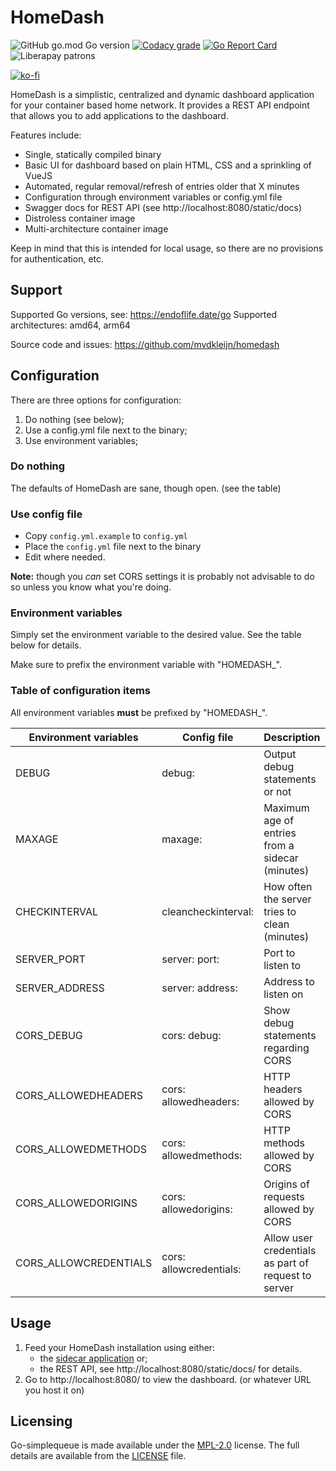 # HomeDash

![GitHub go.mod Go version](https://img.shields.io/github/go-mod/go-version/mvdkleijn/homedash?style=for-the-badge)
[![Codacy grade](https://img.shields.io/codacy/grade/dd407766bf6249e28daa954348d5e672?style=for-the-badge)](https://app.codacy.com/gh/mvdkleijn/homedash)
[![Go Report Card](https://goreportcard.com/badge/github.com/mvdkleijn/homedash?style=for-the-badge)](https://goreportcard.com/report/github.com/mvdkleijn/homedash)
![Liberapay patrons](https://img.shields.io/liberapay/patrons/mvdkleijn?style=for-the-badge)

[![ko-fi](https://ko-fi.com/img/githubbutton_sm.svg)](https://ko-fi.com/O4O7H6C73)

HomeDash is a simplistic, centralized and dynamic dashboard application for your container based home network.
It provides a REST API endpoint that allows you to add applications to the dashboard.

Features include:

- Single, statically compiled binary
- Basic UI for dashboard based on plain HTML, CSS and a sprinkling of VueJS
- Automated, regular removal/refresh of entries older that X minutes
- Configuration through environment variables or config.yml file
- Swagger docs for REST API (see http://localhost:8080/static/docs)
- Distroless container image
- Multi-architecture container image

Keep in mind that this is intended for local usage, so there are no provisions for authentication, etc.

## Support

Supported Go versions, see: https://endoflife.date/go
Supported architectures: amd64, arm64

Source code and issues: https://github.com/mvdkleijn/homedash

## Configuration

There are three options for configuration:

1. Do nothing (see below);
2. Use a config.yml file next to the binary;
3. Use environment variables;

### Do nothing

The defaults of HomeDash are sane, though open. (see the table)

### Use config file

- Copy `config.yml.example` to `config.yml`
- Place the `config.yml` file next to the binary
- Edit where needed.

**Note:** though you *can* set CORS settings it is probably not advisable to do so unless you know what you're doing.

### Environment variables

Simply set the environment variable to the desired value. See the table below for details.

Make sure to prefix the environment variable with "HOMEDASH_".

### Table of configuration items

All environment variables **must** be prefixed by "HOMEDASH_".

| Environment variables | Config file             | Description                                         | Default               |
| --------------------- | ----------------------- | --------------------------------------------------- | --------------------- |
| DEBUG                 | debug:                  | Output debug statements or not                      | false                 |
| MAXAGE                | maxage:                 | Maximum age of entries from a sidecar (minutes)     | 20                    |
| CHECKINTERVAL         | cleancheckinterval:     | How often the server tries to clean (minutes)       | 1                     |
| SERVER_PORT           | server: port:           | Port to listen to                                   | "8080"                |
| SERVER_ADDRESS        | server: address:        | Address to listen on                                | "" (any address)      |
| CORS_DEBUG            | cors: debug:            | Show debug statements regarding CORS                | false                 |
| CORS_ALLOWEDHEADERS   | cors: allowedheaders:   | HTTP headers allowed by CORS                        | "Content-Type"        |
| CORS_ALLOWEDMETHODS   | cors: allowedmethods:   | HTTP methods allowed by CORS                        | "GET", "POST", "HEAD" |
| CORS_ALLOWEDORIGINS   | cors: allowedorigins:   | Origins of requests allowed by CORS                 | "*"                   |
| CORS_ALLOWCREDENTIALS | cors: allowcredentials: | Allow user credentials as part of request to server | false                 |

## Usage

1) Feed your HomeDash installation using either:
   - the [sidecar application](https://github.com/mvdkleijn/homedash-sidecar) or;
   - the REST API, see http://localhost:8080/static/docs/ for details.
2) Go to http://localhost:8080/ to view the dashboard. (or whatever URL you host it on)

## Licensing

Go-simplequeue is made available under the [MPL-2.0](https://choosealicense.com/licenses/mpl-2.0/)
license. The full details are available from the [LICENSE](/LICENSE) file.